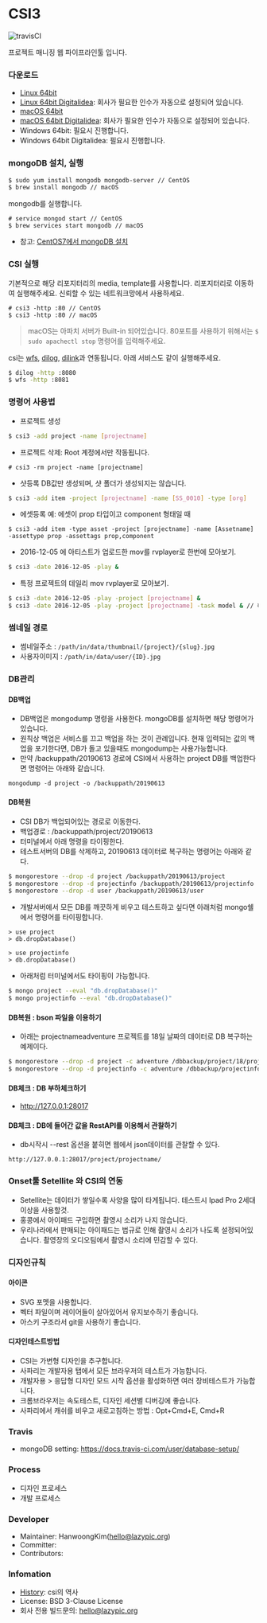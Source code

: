 # CSI3

![travisCI](https://secure.travis-ci.org/digital-idea/csi3.png)

프로젝트 매니징 웹 파이프라인툴 입니다.

### 다운로드
- [Linux 64bit](https://github.com/digital-idea/csi3/releases/download/v1.0/csi3_linux_x86-64.tgz)
- [Linux 64bit Digitalidea](https://github.com/digital-idea/csi3/releases/download/v1.0/csi3_linux_di_x86-64.tgz): 회사가 필요한 인수가 자동으로 설정되어 있습니다.
- [macOS 64bit](https://github.com/digital-idea/csi3/releases/download/v1.0/csi3_darwin_x86-64.tgz)
- [macOS 64bit Digitalidea](https://github.com/digital-idea/csi3/releases/download/v1.0/csi3_darwin_di_x86-64.tgz): 회사가 필요한 인수가 자동으로 설정되어 있습니다.
- Windows 64bit: 필요시 진행합니다.
- Windows 64bit Digitalidea: 필요시 진행합니다.


### mongoDB 설치, 실행

```bash
$ sudo yum install mongodb mongodb-server // CentOS
$ brew install mongodb // macOS
```

mongodb를 실행합니다.
```
# service mongod start // CentOS
$ brew services start mongodb // macOS
```

- 참고: [CentOS7에서 mongoDB 설치](https://github.com/cgiseminar/curriculum/blob/master/docs/install_mongodb.md)

### CSI 실행
기본적으로 해당 리포지터리의 media, template를 사용합니다. 리포지터리로 이동하여 실행해주세요.
신뢰할 수 있는 네트워크망에서 사용하세요.

```
# csi3 -http :80 // CentOS
$ csi3 -http :80 // macOS
```

> macOS는 아파치 서버가 Built-in 되어있습니다. 80포트를 사용하기 위해서는 `$ sudo apachectl stop` 명령어를 입력해주세요.

csi는 [wfs](https://github.com/digital-idea/wfs), [dilog](https://github.com/digital-idea/dilog), [dilink](https://github.com/digital-idea/dilink)과 연동됩니다. 아래 서비스도 같이 실행해주세요.

```bash
$ dilog -http :8080
$ wfs -http :8081
```

### 명령어 사용법
- 프로젝트 생성
```bash
$ csi3 -add project -name [projectname]
```

- 프로젝트 삭제: Root 계정에서만 작동됩니다.
```
# csi3 -rm project -name [projectname]
```

- 샷등록
DB값만 생성되며, 샷 폴더가 생성되지는 않습니다.

```bash
$ csi3 -add item -project [projectname] -name [SS_0010] -type [org]
```

- 에셋등록 예: 에셋이 prop 타입이고 component 형태일 때
```
$ csi3 -add item -type asset -project [projectname] -name [Assetname] -assettype prop -assettags prop,component
```

- 2016-12-05 에 아티스트가 업로드한 mov를 rvplayer로 한번에 모아보기.
```bash
$ csi3 -date 2016-12-05 -play &
```

- 특정 프로젝트의 데일리 mov rvplayer로 모아보기.
```bash
$ csi3 -date 2016-12-05 -play -project [projectname] &
$ csi3 -date 2016-12-05 -play -project [projectname] -task model & // 해당 프로젝트의 model 테스크만 보기
```

### 썸네일 경로
- 썸네일주소 : `/path/in/data/thumbnail/{project}/{slug}.jpg`
- 사용자이미지 : `/path/in/data/user/{ID}.jpg`

### DB관리

#### DB백업
- DB백업은 mongodump 명령을 사용한다. mongoDB를 설치하면 해당 명령어가 있습니다.
- 원칙상 백업은 서비스를 끄고 백업을 하는 것이 관례입니다. 현재 입력되는 값의 백업을 포기한다면, DB가 돌고 있을때도 mongodump는 사용가능합니다.
- 만약 /backuppath/20190613 경로에 CSI에서 사용하는 project DB를 백업한다면 명령어는 아래와 같습니다.
```
mongodump -d project -o /backuppath/20190613
```

#### DB복원
- CSI DB가 백업되어있는 경로로 이동한다.
- 백업경로 : /backuppath/project/20190613
- 터미널에서 아래 명령을 타이핑한다.
- 테스트서버의 DB를 삭제하고, 20190613 데이터로 복구하는 명령어는 아래와 같다.

```bash
$ mongorestore --drop -d project /backuppath/20190613/project
$ mongorestore --drop -d projectinfo /backuppath/20190613/projectinfo
$ mongorestore --drop -d user /backuppath/20190613/user
```

- 개발서버에서 모든 DB를 깨끗하게 비우고 테스트하고 싶다면 아래처럼 mongo쉘에서 명령어를 타이핑합니다.

```
> use project
> db.dropDatabase()

> use projectinfo
> db.dropDatabase()
```

- 아래처럼 터미널에서도 타이핑이 가능합니다.

```bash
$ mongo project --eval "db.dropDatabase()"
$ mongo projectinfo --eval "db.dropDatabase()"
```

#### DB복원 : bson 파일을 이용하기
- 아래는 projectnameadventure 프로젝트를 18일 날짜의 데이터로 DB 복구하는 예제이다.

```bash
$ mongorestore --drop -d project -c adventure /dbbackup/project/18/project/adventure.bson
$ mongorestore --drop -d projectinfo -c adventure /dbbackup/projectinfo/18/projectinfo/adventure.bson
```

#### DB체크 : DB 부하체크하기
- http://127.0.0.1:28017

#### DB체크 : DB에 들어간 값을 RestAPI를 이용해서 관찰하기
- db시작시 --rest 옵션을 붙히면 웹에서 json데이터를 관찰할 수 있다.

```
http://127.0.0.1:28017/project/projectname/
```

### Onset툴 Setellite 와 CSI의 연동
- Setellite는 데이터가 쌓일수록 사양을 많이 타게됩니다. 테스트시 Ipad Pro 2세대 이상을 사용할것.
- 홍콩에서 아이패드 구입하면 촬영시 소리가 나지 않습니다.
- 우리나라에서 판매되는 아이패드는 법규로 인해 촬영시 소리가 나도록 설정되어있습니다. 촬영장의 오디오팀에서 촬영시 소리에 민감할 수 있다.

### 디자인규칙
#### 아이콘
- SVG 포멧을 사용합니다.
- 벡터 파일이며 레이어들이 살아있어서 유지보수하기 좋습니다.
- 아스키 구조라서 git을 사용하기 좋습니다.

#### 디자인테스트방법
- CSI는 가변형 디자인을 추구합니다.
- 사파리는 개발자용 탭에서 모든 브라우저의 테스트가 가능합니다.
- 개발자용 > 응답형 디자인 모드 시작 옵션을 활성화하면 여러 장비테스트가 가능합니다.
- 크롬브라우저는 속도테스트, 디자인 세션별 디버깅에 좋습니다.
- 사파리에서 캐쉬를 비우고 새로고침하는 방법 : Opt+Cmd+E, Cmd+R

### Travis
- mongoDB setting: https://docs.travis-ci.com/user/database-setup/

### Process
- 디자인 프로세스
- 개발 프로세스

### Developer
- Maintainer: HanwoongKim(hello@lazypic.org)
- Committer: 
- Contributors: 

### Infomation
- [History](documents/history.md): csi의 역사
- License: BSD 3-Clause License
- 회사 전용 빌드문의: hello@lazypic.org
